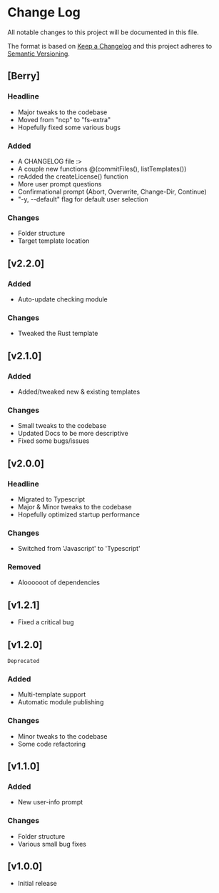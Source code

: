 # Change Log

All notable changes to this project will be documented in this file.

The format is based on [Keep a Changelog](http://keepachangelog.com/)
and this project adheres to [Semantic Versioning](http://semver.org/).

## [Berry]

### Headline

-   Major tweaks to the codebase
-   Moved from "ncp" to "fs-extra"
-   Hopefully fixed some various bugs

### Added

-   A CHANGELOG file :>
-   A couple new functions @(commitFiles(), listTemplates())
-   reAdded the createLicense() function
-   More user prompt questions
-   Confirmational prompt (Abort, Overwrite, Change-Dir, Continue)
-   "-y, --default" flag for default user selection

### Changes

-   Folder structure
-   Target template location

## [v2.2.0]

### Added

-   Auto-update checking module

### Changes

-   Tweaked the Rust template

## [v2.1.0]

### Added

-   Added/tweaked new & existing templates

### Changes

-   Small tweaks to the codebase
-   Updated Docs to be more descriptive
-   Fixed some bugs/issues

## [v2.0.0]

### Headline

-   Migrated to Typescript
-   Major & Minor tweaks to the codebase
-   Hopefully optimized startup performance

### Changes

-   Switched from 'Javascript' to 'Typescript'

### Removed

-   Aloooooot of dependencies

## [v1.2.1]

-   Fixed a critical bug

## [v1.2.0]

`Deprecated`

### Added

-   Multi-template support
-   Automatic module publishing

### Changes

-   Minor tweaks to the codebase
-   Some code refactoring

## [v1.1.0]

### Added

-   New user-info prompt

### Changes

-   Folder structure
-   Various small bug fixes

## [v1.0.0]

-   Initial release
